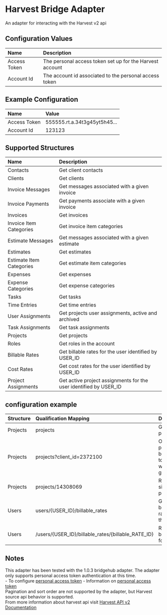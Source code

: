 # Harvest Bridge Adapter
An adapter for interacting with the Harvest v2 api

## Configuration Values
| Name                    | Description |
| :---------------------- | :------------------------- |
| Access Token            | The personal access token set up for the Harvest account |
| Account Id              | The account id associated to the personal access token |

## Example Configuration
| Name | Value |
| :---- | :--- |
| Access Token | 555555.rt.a.34t3g45yt5h45... |
| Account Id   | 123123 |

## Supported Structures
| Name                    | Description |
| :---------------------- | :------------------------- |
| Contacts                | Get client contacts   |
| Clients                 | Get clients   |
| Invoice Messages        | Get messages associated with a given invoice   |
| Invoice Payments        | Get payments associate with a given invoice   |
| Invoices                | Get invoices   |
| Invoice Item Categories | Get invoice item categories   |
| Estimate Messages       | Get messages associated with a given estimate   |
| Estimates               | Get estimates   |
| Estimate Item Categories| Get estimate item categories |
| Expenses                | Get expenses |
| Expense Categories      | Get expense categories |
| Tasks                   | Get tasks |
| Time Entries            | Get time entries |
| User Assignments        | Get projects user assignments, active and archived |
| Task Assignments        | Get task assignments |
| Projects                | Get projects |
| Roles                   | Get roles in the account |
| Billable Rates          | Get billable rates for the user identified by USER_ID |
| Cost Rates              | Get cost rates for the user identified by USER_ID |
| Project Assignments     | Get active project assignments for the user identified by USER_ID |

## configuration example
| Structure               | Qualification Mapping      | Description |
| :---------------------- | :------------------------- | :------------------------- |
| Projects                | projects                   | Get a list of projects     |
| Projects                | projects?client_id=2372100 | Only return projects belonging to the client with the given ID|
| Projects                | projects/14308069          | Retrieve a single project  |
| Users                   | users/{USER_ID}/billable_rates | Get a list of billable rates for the user |
| Users                   | /users/{USER_ID}/billable_rates/{billable_RATE_ID} | Retrieve a billable rate for a user |

## Notes
This adapter has been tested with the 1.0.3 bridgehub adapter.
The adapter only supports personal access token authentication at this time.  
    - To configure [personal access token](https://id.getharvest.com/)
    - Information on [personal access token](https://help.getharvest.com/api-v2/authentication-api/authentication/authentication/#personal-access-tokens)  
Pagination and sort order are not supported by the adapter, but Harvest source api behavior is supported.  
From more information about harvest api visit [Harvest API v2 Documentation](https://help.getharvest.com/api-v2/)